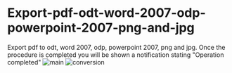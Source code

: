 # Export-pdf-odt-word-2007-odp-powerpoint-2007-png-and-jpg
Export pdf to odt, word 2007, odp, powerpoint 2007, png and jpg.  Once the procedure is completed you will be shown a notification stating "Operation completed"
![main](https://github.com/specialworld83/Export-pdf-odt-word-2007-odp-powerpoint-2007-png-and-jpg/assets/9156314/bbff6e98-8834-4f1a-b969-bda361e38d6b)
![conversion](https://github.com/specialworld83/Export-pdf-odt-word-2007-odp-powerpoint-2007-png-and-jpg/assets/9156314/929b8ebd-fc4e-4e99-8e3c-a19e67726b27)

